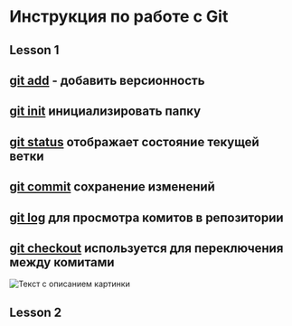 # Инструкция по работе с Git

## Lesson 1

<u>git add</u> - добавить версионность
---

<u>git init</u> инициализировать папку
---
<u>git status</u> отображает состояние текущей ветки
---
<u>git commit</u> сохранение изменений
---
<u>git log</u> для просмотра комитов в репозитории
---
<u>git checkout</u> используется для переключения между комитами
---

<image src="./img/1.jpg" alt="Текст с описанием картинки">

## Lesson 2

